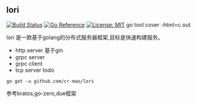 ## lori 

[![Build Status](https://github.com/cr-mao/lori/workflows/Go/badge.svg)](https://github.com/cr-mao/lori/actions)
[![Go Reference](https://pkg.go.dev/badge/github.com/cr-mao/lori.svg)](https://pkg.go.dev/github.com/cr-mao/lori)
[![License: MIT](https://img.shields.io/badge/License-MIT-yellow.svg)](https://opensource.org/licenses/MIT)
go tool cover -html=c.out

lori 是一款基于golang的分布式服务器框架,目标是快速构建服务。 
- http server 基于gin 
- grpc server  
- grpc client 
- tcp server todo


```shell
go get -u github.com/cr-mao/lori
```

参考kratos,go-zero,due框架


